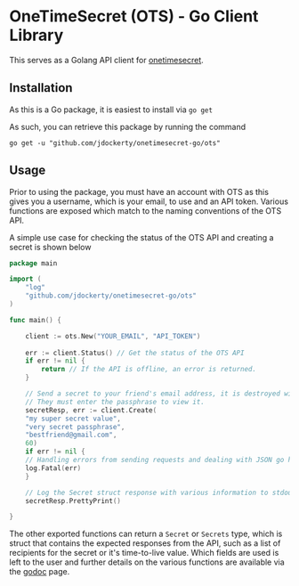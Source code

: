 # OneTimeSecret (OTS) - Go Client Library

This serves as a Golang API client for [onetimesecret](https://onetimesecret.com/).

## Installation

As this is a Go package, it is easiest to install via `go get`

As such, you can retrieve this package by running the command

    go get -u "github.com/jdockerty/onetimesecret-go/ots"

## Usage

Prior to using the package, you must have an account with OTS as this gives you a username, which is your email, to use and an API token. Various functions are exposed which match to the naming conventions of the OTS API.

A simple use case for checking the status of the OTS API and creating a secret is shown below
```go
package main

import (
    "log"
    "github.com/jdockerty/onetimesecret-go/ots"
)

func main() {

    client := ots.New("YOUR_EMAIL", "API_TOKEN")
    
    err := client.Status() // Get the status of the OTS API
    if err != nil {
        return // If the API is offline, an error is returned.
    }

    // Send a secret to your friend's email address, it is destroyed within 60 seconds. 
    // They must enter the passphrase to view it.
    secretResp, err := client.Create(
	"my super secret value", 
	"very secret passphrase", 
	"bestfriend@gmail.com",
	60)
    if err != nil {
	// Handling errors from sending requests and dealing with JSON go here
	log.Fatal(err) 
	}

    // Log the Secret struct response with various information to stdout in an easy to read format.
    secretResp.PrettyPrint()

}
```


The other exported functions can return a `Secret` or `Secrets` type, which is struct that contains the expected responses from the API, such as a list of recipients for the secret or it's time-to-live value. Which fields are used is left to the user and further details on the various functions are available via the [godoc](https://godoc.org/github.com/jdockerty/onetimesecret-go/ots) page.
